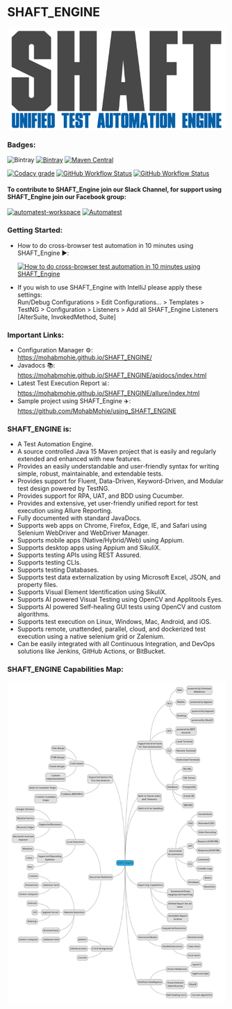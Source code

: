 # SHAFT_ENGINE
<img src="src/main/resources/images/shaft.png" alt="SHAFT_ENGINE" style="display:block; margin-left:auto; margin-right:auto;"/>

### Badges:<!-- Badges provided by https://shields.io/ -->
![Bintray](https://img.shields.io/bintray/dt/mohabmohie/SHAFT/SHAFT_Engine?color=blue&label=Total%20Downloads&style=for-the-badge)
 [![Bintray](https://img.shields.io/bintray/v/mohabmohie/SHAFT/SHAFT_Engine?label=Bintray&style=for-the-badge)](https://bintray.com/mohabmohie/SHAFT/SHAFT_Engine/_latestVersion)
 [![Maven Central](https://img.shields.io/maven-central/v/io.github.mohabmohie/SHAFT_ENGINE?style=for-the-badge)](https://search.maven.org/search?q=g:%22io.github.mohabmohie%22%20AND%20a:%22SHAFT_ENGINE%22)

[![Codacy grade](https://img.shields.io/codacy/grade/3579cfd02a2c4f67bd1dce5dad0b1562?style=for-the-badge)](https://www.codacy.com/manual/mohab.mohieeldeen/SHAFT_ENGINE?utm_source=github.com&amp;utm_medium=referral&amp;utm_content=MohabMohie/SHAFT_ENGINE&amp;utm_campaign=Badge_Grade)
 [![GitHub Workflow Status](https://img.shields.io/github/workflow/status/MohabMohie/SHAFT_Engine/CodeQL?label=CodeQL&style=for-the-badge)](https://github.com/MohabMohie/SHAFT_ENGINE/actions?query=workflow%3ACodeQL)
 [![GitHub Workflow Status](https://img.shields.io/github/workflow/status/MohabMohie/SHAFT_Engine/Ubuntu%20-%20Test?label=Ubuntu%20-%20Test&style=for-the-badge)](https://github.com/MohabMohie/SHAFT_ENGINE/actions?query=workflow%3A%22Ubuntu+-+Test%22)

#### To contribute to SHAFT_Engine join our Slack Channel, for support using SHAFT_Engine join our Facebook group:
<a href="https://join.slack.com/t/automatest-workspace/shared_invite/zt-lcmb3o9h-xqVEgswOtbx2~hQXX2ND4Q" target="_blank"><img src="https://a.slack-edge.com/80588/marketing/img/icons/icon_slack_hash_colored.png" alt="automatest-workspace" width="50" height="50"/></a>  <a href="https://www.facebook.com/groups/Automatest" target="_blank"><img src="https://facebookbrand.com/wp-content/uploads/2019/04/f_logo_RGB-Hex-Blue_512.png" alt="Automatest" width="50" height="50"/></a>

### Getting Started:
- How to do cross-browser test automation in 10 minutes using SHAFT_Engine ▶️:

  [![How to do cross-browser test automation in 10 minutes using SHAFT_Engine](https://img.youtube.com/vi/3TYGteD843M/0.jpg)](https://www.youtube.com/watch?v=3TYGteD843M)
- If you wish to use SHAFT_Engine with IntelliJ please apply these settings:
<br/>Run/Debug Configurations > Edit Configurations... > Templates > TestNG > Configuration > Listeners > Add all SHAFT_Engine Listeners [AlterSuite, InvokedMethod, Suite]

### Important Links:
- Configuration Manager ⚙️: https://mohabmohie.github.io/SHAFT_ENGINE/
- Javadocs 📚: https://mohabmohie.github.io/SHAFT_ENGINE/apidocs/index.html
- Latest Test Execution Report 📊: https://mohabmohie.github.io/SHAFT_ENGINE/allure/index.html
- Sample project using SHAFT_Engine ✈️: https://github.com/MohabMohie/using_SHAFT_ENGINE

### SHAFT_ENGINE is:
- A Test Automation Engine.
- A source controlled Java 15 Maven project that is easily and regularly extended and enhanced with new features.
- Provides an easily understandable and user-friendly syntax for writing simple, robust, maintainable, and extendable tests.
- Provides support for Fluent, Data-Driven, Keyword-Driven, and Modular test design powered by TestNG.
- Provides support for RPA, UAT, and BDD using Cucumber.
- Provides and extensive, yet user-friendly unified report for test execution using Allure Reporting.
- Fully documented with standard JavaDocs.
- Supports web apps on Chrome, Firefox, Edge, IE, and Safari using Selenium WebDriver and WebDriver Manager.
- Supports mobile apps (Native/Hybrid/Web) using Appium.
- Supports desktop apps using Appium and SikuliX.
- Supports testing APIs using REST Assured.
- Supports testing CLIs.
- Supports testing Databases.
- Supports test data externalization by using Microsoft Excel, JSON, and property files.
- Supports Visual Element Identification using SikuliX.
- Supports AI powered Visual Testing using OpenCV and Applitools Eyes.
- Supports AI powered Self-healing GUI tests using OpenCV and custom algorithms.
- Supports test execution on Linux, Windows, Mac, Android, and iOS.
- Supports remote, unattended, parallel, cloud, and dockerized test execution using a native selenium grid or Zalenium.
- Can be easily integrated with all Continuous Integration, and DevOps solutions like Jenkins, GitHub Actions, or BitBucket.

### SHAFT_ENGINE Capabilities Map:
<img src="src/main/resources/images/map.png" alt="SHAFT_ENGINE Map" style="display:block; margin-left:auto; margin-right:auto;"/>
